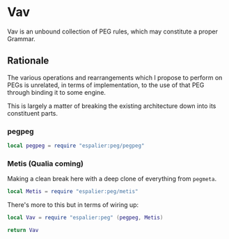# Vav


  Vav is an unbound collection of PEG rules, which may constitute a proper
Grammar\.


## Rationale

  The various operations and rearrangements which I propose to perform on
PEGs is unrelated, in terms of implementation, to the use of that PEG through
binding it to some engine\.

This is largely a matter of breaking the existing architecture down into its
constituent parts\.


### pegpeg

```lua
local pegpeg = require "espalier:peg/pegpeg"
```



### Metis \(Qualia coming\)

Making a clean break here with a deep clone of everything from `pegmeta`\.

```lua
local Metis = require "espalier:peg/metis"
```

There's more to this but in terms of wiring up:

```lua
local Vav = require "espalier:peg" (pegpeg, Metis)
```

```lua
return Vav
```

